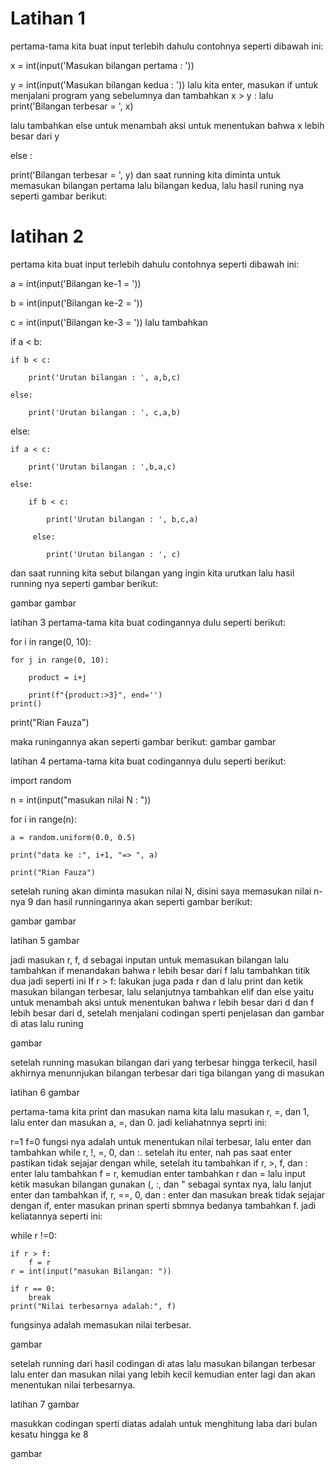 # Latihan 1
pertama-tama kita buat input terlebih dahulu contohnya seperti dibawah ini:

x = int(input('Masukan bilangan pertama : '))

y = int(input('Masukan bilangan kedua : '))
lalu kita enter, masukan if untuk menjalani program yang sebelumnya dan tambahkan x > y : lalu print('Bilangan terbesar = ', x)

lalu tambahkan else untuk menambah aksi untuk menentukan bahwa x lebih besar dari y

else :

  print('Bilangan terbesar = ', y)
dan saat running kita diminta untuk memasukan bilangan pertama lalu bilangan kedua,
lalu hasil runing nya seperti gambar berikut:

# latihan 2
pertama kita buat input terlebih dahulu contohnya seperti dibawah ini:

a = int(input('Bilangan ke-1 = '))

b = int(input('Bilangan ke-2 = '))

c = int(input('Bilangan ke-3 = '))
lalu tambahkan

if a < b:

    if b < c:
    
        print('Urutan bilangan : ', a,b,c)
        
    else:
    
        print('Urutan bilangan : ', c,a,b)
        
else:

    if a < c:
    
        print('Urutan bilangan : ',b,a,c)
        
    else:
    
        if b < c:
        
            print('Urutan bilangan : ', b,c,a)
            
         else:
         
            print('Urutan bilangan : ', c)
dan saat running kita sebut bilangan yang ingin kita urutkan lalu hasil running nya seperti gambar berikut:

gambar gambar

latihan 3
pertama-tama kita buat codingannya dulu seperti berikut:

for i in range(0, 10):

    for j in range(0, 10):
    
        product = i+j
        
        print(f"{product:>3}", end='')
    print()
print("Rian Fauza")

maka runingannya akan seperti gambar berikut:
gambar gambar

latihan 4
pertama-tama kita buat codingannya dulu seperti berikut:

import random

n = int(input("masukan nilai N : "))

for i in range(n):

    a = random.uniform(0.0, 0.5)
    
    print("data ke :", i+1, "=> ", a)
    
    print("Rian Fauza")
setelah runing akan diminta masukan nilai N, disini saya memasukan nilai n-nya 9 dan hasil runningannya akan seperti gambar berikut:

gambar gambar

latihan 5
gambar

jadi masukan r, f, d sebagai inputan untuk memasukan bilangan lalu tambahkan if menandakan bahwa r lebih besar dari f lalu tambahkan titik dua jadi seperti ini If r > f: lakukan juga pada r dan d lalu print dan ketik masukan bilangan terbesar, lalu selanjutnya tambahkan elif dan else yaitu untuk menambah aksi untuk menentukan bahwa r lebih besar dari d dan f lebih besar dari d, setelah menjalani codingan sperti penjelasan dan gambar di atas lalu runing

gambar

setelah running masukan bilangan dari yang terbesar hingga terkecil, hasil akhirnya menunnjukan bilangan terbesar dari tiga bilangan yang di masukan

latihan 6
gambar

pertama-tama kita print dan masukan nama kita lalu masukan r, =, dan 1, lalu enter dan masukan a, =, dan 0. jadi keliahatnnya seprti ini:

r=1
f=0
fungsi nya adalah untuk menentukan nilai terbesar, lalu enter dan tambahkan while r, !, =, 0, dan :. setelah itu enter, nah pas saat enter pastikan tidak sejajar dengan while, setelah itu tambahkan if r, >, f, dan : enter lalu tambahkan f = r, kemudian enter tambahkan r dan = lalu input ketik masukan bilangan gunakan (, :, dan " sebagai syntax nya, lalu lanjut enter dan tambahkan if, r, ==, 0, dan : enter dan masukan break tidak sejajar dengan if, enter masukan prinan sperti sbmnya bedanya tambahkan f. jadi keliatannya seperti ini:

while r !=0:

    if r > f:
        f = r
    r = int(input("masukan Bilangan: "))
    
    if r == 0:
        break
    print("Nilai terbesarnya adalah:", f)
fungsinya adalah memasukan nilai terbesar.

gambar

setelah running dari hasil codingan di atas lalu masukan bilangan terbesar lalu enter dan masukan nilai yang lebih kecil kemudian enter lagi dan akan menentukan nilai terbesarnya.

latihan 7
gambar

masukkan codingan sperti diatas adalah untuk menghitung laba dari bulan kesatu hingga ke 8

gambar 
